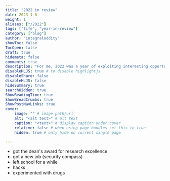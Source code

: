 ```yaml
---
title: "2022 in review"
date: 2023-1-6
weight: 1
aliases: ["/2022"]
tags: ["life", "year-in-review"]
category: ["blog"]
author: "integraloddity"
showToc: false
TocOpen: false
draft: true
hidemeta: false
comments: true
description: "For me, 2022 was a year of exploiting interesting opportunities"
disableHLJS: true # to disable highlightjs
disableShare: false
disableHLJS: false
hideSummary: true
searchHidden: true
ShowReadingTime: true
ShowBreadCrumbs: true
ShowPostNavLinks: true
cover:
    image: "" # image path/url
    alt: "<alt text>" # alt text
    caption: "<text>" # display caption under cover
    relative: false # when using page bundles set this to true
    hidden: true # only hide on current single page

---
```



- got the dean's award for research excellence 
- got a new job (security compass)
- left school for a while
- hacks
- experimented with drugs